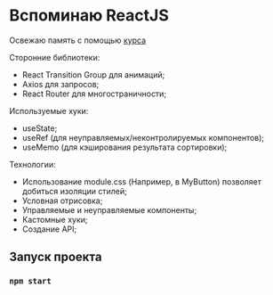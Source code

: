 # Вспоминаю ReactJS


Освежаю память с помощью [курса](https://www.youtube.com/watch?v=GNrdg3PzpJQ&t=902s&ab_channel=UlbiTV)

Сторонние библиотеки:
- React Transition Group для анимаций;
- Axios для запросов;
- React Router для многостраничности;

Используемые хуки:
- useState;
- useRef (для неуправляемых/неконтролируемых компонентов);
- useMemo (для кэширования результата сортировки);

Технологии:
- Использование module.css (Например, в MyButton) позволяет добиться изоляции стилей;
- Условная отрисовка;
- Управляемые и неуправляемые компоненты;
- Кастомные хуки;
- Создание API;

## Запуск проекта

### `npm start`
